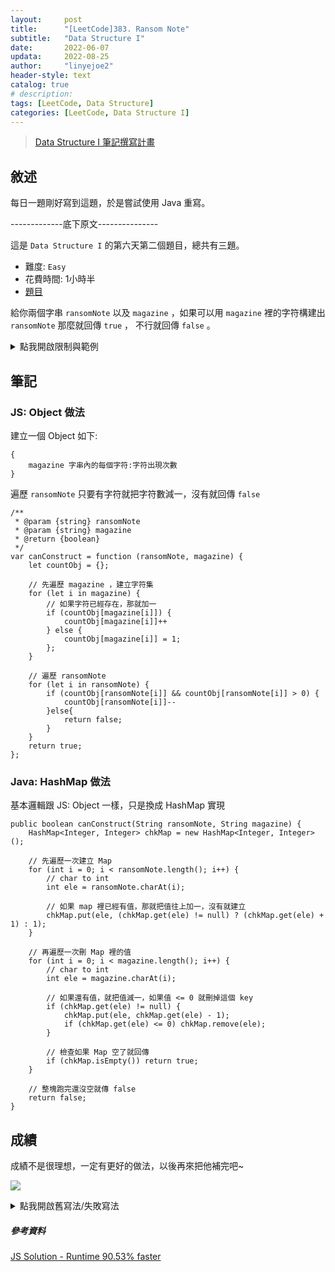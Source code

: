 ```yaml
---
layout:     post
title:      "[LeetCode]383. Ransom Note"
subtitle:   "Data Structure I"
date:       2022-06-07
updata:     2022-08-25
author:     "linyejoe2"
header-style: text
catalog: true
# description: 
tags: [LeetCode, Data Structure]
categories: [LeetCode, Data Structure I]
---
```


>[Data Structure I 筆記撰寫計畫](/2022/05/30/leetcode/Data%20Structure/Data%20Structure%20I/starting-write-data-structure-i-note/)

## 敘述

每日一題剛好寫到這題，於是嘗試使用 Java 重寫。

-------------底下原文---------------

這是 `Data Structure I` 的第六天第二個題目，總共有三題。

+ 難度: `Easy`
+ 花費時間: 1小時半
+ [題目](https://leetcode.com/problems/ransom-note/)

給你兩個字串 `ransomNote` 以及 `magazine` ，如果可以用 `magazine` 裡的字符構建出 `ransomNote` 
那麼就回傳 `true` ， 不行就回傳 `false` 。

<!--more-->


<details><summary>點我開啟限制與範例</summary>
<pre>

**限制:**

-   `1 <= ransomNote.length, magazine.length <= 105`
-   `ransomNote` and `magazine` 只會有小寫英文字母。


**Example 1:**


```=
Input: ransomNote = "a", magazine = "b"
Output: false
```

**Example 2:**

```=
Input: ransomNote = "aa", magazine = "ab"
Output: false
```

**Example 3:**

```=
Input: ransomNote = "aa", magazine = "aab"
Output: true
```
</pre></details>

## 筆記

### JS: Object 做法

建立一個 Object 如下:

```js=
{
    magazine 字串內的每個字符:字符出現次數
}
```

遍歷 `ransomNote` 只要有字符就把字符數減一，沒有就回傳 `false`

```js=
/**
 * @param {string} ransomNote
 * @param {string} magazine
 * @return {boolean}
 */
var canConstruct = function (ransomNote, magazine) {
    let countObj = {};

    // 先遍歷 magazine ，建立字符集
    for (let i in magazine) {
        // 如果字符已經存在，那就加一
        if (countObj[magazine[i]]) {
            countObj[magazine[i]]++
        } else {
            countObj[magazine[i]] = 1;
        };
    }

    // 遍歷 ransomNote 
    for (let i in ransomNote) {
        if (countObj[ransomNote[i]] && countObj[ransomNote[i]] > 0) {
            countObj[ransomNote[i]]--
        }else{
            return false;
        }
    }
    return true;
};
```

### Java: HashMap 做法

基本邏輯跟 JS: Object 一樣，只是換成 HashMap 實現

```Java=
public boolean canConstruct(String ransomNote, String magazine) {
    HashMap<Integer, Integer> chkMap = new HashMap<Integer, Integer>();
    
    // 先遍歷一次建立 Map
    for (int i = 0; i < ransomNote.length(); i++) {
        // char to int
        int ele = ransomNote.charAt(i);

        // 如果 map 裡已經有值，那就把值往上加一，沒有就建立
        chkMap.put(ele, (chkMap.get(ele) != null) ? (chkMap.get(ele) + 1) : 1);
    }
    
    // 再遍歷一次刪 Map 裡的值
    for (int i = 0; i < magazine.length(); i++) {
        // char to int
        int ele = magazine.charAt(i);

        // 如果還有值，就把值減一，如果值 <= 0 就刪掉這個 key
        if (chkMap.get(ele) != null) {
            chkMap.put(ele, chkMap.get(ele) - 1);
            if (chkMap.get(ele) <= 0) chkMap.remove(ele);
        }

        // 檢查如果 Map 空了就回傳
        if (chkMap.isEmpty()) return true;
    }
    
    // 整塊跑完還沒空就傳 false
    return false;
}
```

## 成績

成績不是很理想，一定有更好的做法，以後再來把他補完吧~


![](https://i.imgur.com/ougIfkY.png)



<details><summary>點我開啟舊寫法/失敗寫法</summary>
<pre>

+ 筆記

把 `ransomNote` 裡的每個字符都拉出來找有沒有在 `magazine` 裡，
有的話就兩邊都刪掉。
沒有的話就直接回傳 `false` 。

+ 程式碼

```js=
/**
 * @param {string} ransomNote
 * @param {string} magazine
 * @return {boolean}
 */
var canConstruct = function(ransomNote, magazine) {
    for (let i = 0; i < ransomNote.length; i++){
        if (magazine.indexOf(ransomNote[i]) != -1 ) {
          magazine = magazine.replace(ransomNote[i],'');
        }else{
            return false
        }
    }
    return true
};
```

+ 成績

time out ，所以這個方法失敗了

</pre></details>

##### 參考資料

[JS Solution - Runtime 90.53% faster](https://leetcode.com/problems/ransom-note/discuss/2119993/JS-Solution-Runtime-90.53-faster)